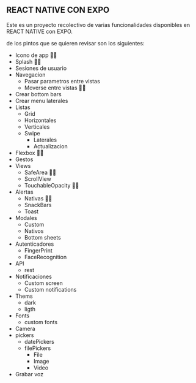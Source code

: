 ## REACT NATIVE CON EXPO
Este es un proyecto recolectivo de varias funcionalidades
disponibles en REACT NATIVE con EXPO.

de los pintos que se quieren revisar son los siguientes:
 
- Icono de app 👍🏻
- Splash 👍🏻
- Sesiones de usuario
- Navegacion
  - Pasar parametros entre vistas
  - Moverse entre vistas 👍🏻
- Crear bottom bars
- Crear menu laterales
- Listas
  - Grid
  - Horizontales
  - Verticales
  - Swipe
    - Laterales
    - Actualizacion
- Flexbox 👍🏻
- Gestos
- Views
  - SafeArea 👍🏻
  - ScrollView
  - TouchableOpacity 👍🏻
- Alertas
  - Nativas 👍🏻
  - SnackBars
  - Toast
- Modales
  - Custom
  - Nativos
  - Bottom sheets
- Autenticadores
  - FingerPrint
  - FaceRecognition
- API
  - rest
- Notificaciones
  - Custom screen
  - Custom notifications
- Thems
  - dark 
  - ligth
- Fonts
  - custom fonts
- Camera
- pickers
  - datePickers
  - filePickers
    - File
    - Image
    - Video
- Grabar voz

 